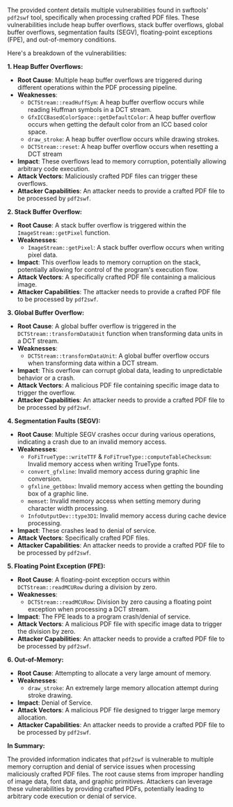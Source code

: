 The provided content details multiple vulnerabilities found in swftools' `pdf2swf` tool, specifically when processing crafted PDF files. These vulnerabilities include heap buffer overflows, stack buffer overflows, global buffer overflows, segmentation faults (SEGV), floating-point exceptions (FPE), and out-of-memory conditions.

Here's a breakdown of the vulnerabilities:

**1. Heap Buffer Overflows:**

*   **Root Cause**:  Multiple heap buffer overflows are triggered during different operations within the PDF processing pipeline.
*   **Weaknesses**:
    *   `DCTStream::readHuffSym`: A heap buffer overflow occurs while reading Huffman symbols in a DCT stream.
    *   `GfxICCBasedColorSpace::getDefaultColor`: A heap buffer overflow occurs when getting the default color from an ICC based color space.
    *   `draw_stroke`: A heap buffer overflow occurs while drawing strokes.
    *    `DCTStream::reset`: A heap buffer overflow occurs when resetting a DCT stream
*   **Impact**:  These overflows lead to memory corruption, potentially allowing arbitrary code execution.
*   **Attack Vectors**: Maliciously crafted PDF files can trigger these overflows.
*   **Attacker Capabilities**: An attacker needs to provide a crafted PDF file to be processed by `pdf2swf`.

**2. Stack Buffer Overflow:**

*   **Root Cause**: A stack buffer overflow is triggered within the `ImageStream::getPixel` function.
*  **Weaknesses**:
    *   `ImageStream::getPixel`: A stack buffer overflow occurs when writing pixel data.
*   **Impact**: This overflow leads to memory corruption on the stack, potentially allowing for control of the program's execution flow.
*   **Attack Vectors**: A specifically crafted PDF file containing a malicious image.
*   **Attacker Capabilities**: The attacker needs to provide a crafted PDF file to be processed by `pdf2swf`.

**3. Global Buffer Overflow:**

*   **Root Cause**: A global buffer overflow is triggered in the `DCTStream::transformDataUnit` function when transforming data units in a DCT stream.
*   **Weaknesses**:
    *   `DCTStream::transformDataUnit`: A global buffer overflow occurs when transforming data within a DCT stream.
*   **Impact**: This overflow can corrupt global data, leading to unpredictable behavior or a crash.
*   **Attack Vectors**: A malicious PDF file containing specific image data to trigger the overflow.
*   **Attacker Capabilities**: An attacker needs to provide a crafted PDF file to be processed by `pdf2swf`.

**4. Segmentation Faults (SEGV):**

*   **Root Cause**: Multiple SEGV crashes occur during various operations, indicating a crash due to an invalid memory access.
*   **Weaknesses**:
    *   `FoFiTrueType::writeTTF` & `FoFiTrueType::computeTableChecksum`: Invalid memory access when writing TrueType fonts.
     *   `convert_gfxline`: Invalid memory access during graphic line conversion.
    *   `gfxline_getbbox`: Invalid memory access when getting the bounding box of a graphic line.
     *   `memset`: Invalid memory access when setting memory during character width processing.
    *   `InfoOutputDev::type3D1`: Invalid memory access during cache device processing.
*   **Impact**: These crashes lead to denial of service.
*   **Attack Vectors**: Specifically crafted PDF files.
*   **Attacker Capabilities**:  An attacker needs to provide a crafted PDF file to be processed by `pdf2swf`.

**5. Floating Point Exception (FPE):**

*  **Root Cause**: A floating-point exception occurs within `DCTStream::readMCURow` during a division by zero.
*   **Weaknesses**:
     *   `DCTStream::readMCURow`: Division by zero causing a floating point exception when processing a DCT stream.
*   **Impact**: The FPE leads to a program crash/denial of service.
*   **Attack Vectors**: A malicious PDF file with specific image data to trigger the division by zero.
*   **Attacker Capabilities**: An attacker needs to provide a crafted PDF file to be processed by `pdf2swf`.

**6. Out-of-Memory:**
* **Root Cause**: Attempting to allocate a very large amount of memory.
* **Weaknesses**:
    * `draw_stroke`: An extremely large memory allocation attempt during stroke drawing.
* **Impact**: Denial of Service.
* **Attack Vectors**: A malicious PDF file designed to trigger large memory allocation.
* **Attacker Capabilities**: An attacker needs to provide a crafted PDF file to be processed by `pdf2swf`.

**In Summary:**

The provided information indicates that `pdf2swf` is vulnerable to multiple memory corruption and denial of service issues when processing maliciously crafted PDF files. The root cause stems from improper handling of image data, font data, and graphic primitives. Attackers can leverage these vulnerabilities by providing crafted PDFs, potentially leading to arbitrary code execution or denial of service.